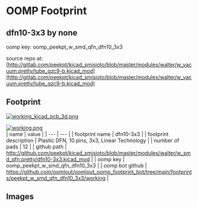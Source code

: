 # OOMP Footprint  
## dfn10-3x3  by none  
  
oomp key: oomp_peekpt_w_smd_qfn_dfn10_3x3  
  
source repo at: [http://gitlab.com/peekpt/kicad_smisioto/blob/master/modules/walter/w_vacuum.pretty/tube_gzc9-b.kicad_mod](http://gitlab.com/peekpt/kicad_smisioto/blob/master/modules/walter/w_vacuum.pretty/tube_gzc9-b.kicad_mod)  
## Footprint  
  
[![working_kicad_pcb_3d.png](working_kicad_pcb_3d_600.png)](working_kicad_pcb_3d.png)  
  
[![working.png](working_600.png)](working.png)  
| name | value | 
| --- | --- | 
| footprint name | dfn10-3x3 | 
| footprint description | Plastic DFN, 10 pins, 3x3, Linear Technology | 
| number of pads | 12 | 
| github path | http://github.com/peekpt/kicad_smisioto/blob/master/modules/walter/w_smd_qfn.pretty/dfn10-3x3.kicad_mod | 
| oomp key | oomp_peekpt_w_smd_qfn_dfn10_3x3 | 
| oomp bot github | https://github.com/oomlout/oomlout_oomp_footprint_bot/tree/main/footprints/peekpt_w_smd_qfn_dfn10_3x3/working | 
## Images  
